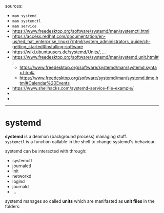 sources:
+ `man systemd`
+ `man systemctl`
+ `man service`
+ https://www.freedesktop.org/software/systemd/man/systemctl.html
+ https://access.redhat.com/documentation/en-us/red_hat_enterprise_linux/7/html/system_administrators_guide/ch-getting_started#Installing-software
+ https://wiki.ubuntuusers.de/systemd/Units/, ...
+ https://www.freedesktop.org/software/systemd/man/systemd.unit.html#; 
  + https://www.freedesktop.org/software/systemd/man/systemd.syntax.html#
  + https://www.freedesktop.org/software/systemd/man/systemd.time.html#Calendar%20Events
+ https://www.shellhacks.com/systemd-service-file-example/
+ 
+ 

---
# systemd

**systemd** is a deamon (background process) managing stuff.  
`systemctl` is a function callable in the shell to change systemd's behaviour.

systemd can be interacted with through:
+ systemctl
+ journalctl
+ Init
+ networkd
+ logind
+ journald
+ ...

systemd manages so called **units** which are manifasted as **unit files** in the folders:
